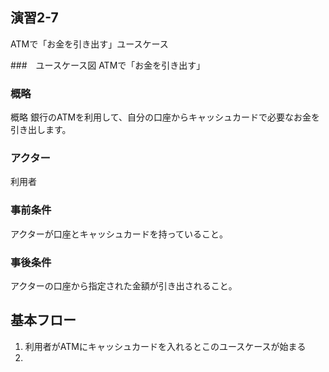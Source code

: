 ## 演習2-7
ATMで「お金を引き出す」ユースケース

###　ユースケース図
ATMで「お金を引き出す」

### 概略
概略 銀行のATMを利用して、自分の口座からキャッシュカードで必要なお金を引き出します。
### アクター 
利用者
### 事前条件 
アクターが口座とキャッシュカードを持っていること。
### 事後条件 
アクターの口座から指定された金額が引き出されること。

## 基本フロー

1. 利用者がATMにキャッシュカードを入れるとこのユースケースが始まる
2. 